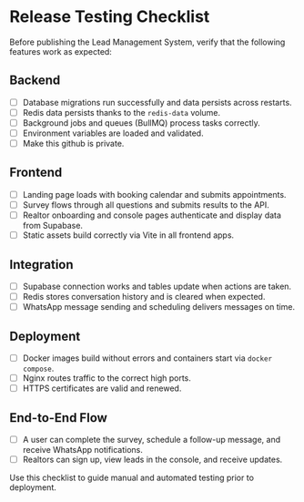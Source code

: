 # Release Testing Checklist

Before publishing the Lead Management System, verify that the following features work as expected:

## Backend
- [ ] Database migrations run successfully and data persists across restarts.
- [ ] Redis data persists thanks to the `redis-data` volume.
- [ ] Background jobs and queues (BullMQ) process tasks correctly.
- [ ] Environment variables are loaded and validated.
- [ ] Make this github is private.

## Frontend
- [ ] Landing page loads with booking calendar and submits appointments.
- [ ] Survey flows through all questions and submits results to the API.
- [ ] Realtor onboarding and console pages authenticate and display data from Supabase.
- [ ] Static assets build correctly via Vite in all frontend apps.

## Integration
- [ ] Supabase connection works and tables update when actions are taken.
- [ ] Redis stores conversation history and is cleared when expected.
- [ ] WhatsApp message sending and scheduling delivers messages on time.

## Deployment
- [ ] Docker images build without errors and containers start via `docker compose`.
- [ ] Nginx routes traffic to the correct high ports.
- [ ] HTTPS certificates are valid and renewed.

## End-to-End Flow
- [ ] A user can complete the survey, schedule a follow-up message, and receive WhatsApp notifications.
- [ ] Realtors can sign up, view leads in the console, and receive updates.

Use this checklist to guide manual and automated testing prior to deployment.
